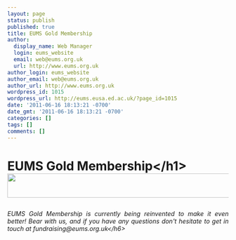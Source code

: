 ```yaml
---
layout: page
status: publish
published: true
title: EUMS Gold Membership
author:
  display_name: Web Manager
  login: eums_website
  email: web@eums.org.uk
  url: http://www.eums.org.uk
author_login: eums_website
author_email: web@eums.org.uk
author_url: http://www.eums.org.uk
wordpress_id: 1015
wordpress_url: http://eums.eusa.ed.ac.uk/?page_id=1015
date: '2011-06-16 18:13:21 -0700'
date_gmt: '2011-06-16 18:13:21 -0700'
categories: []
tags: []
comments: []
---
```

<h1 style="text-align: justify;">EUMS Gold Membership<&#47;h1><br />
<img class="size-full wp-image-620" alt="" src="http:&#47;&#47;eums.eusa.ed.ac.uk&#47;wp-content&#47;uploads&#47;build&#47;EUMSGold_header.png" width="620" height="55" &#47;></p>
<h6 style="text-align: justify;">EUMS Gold Membership is currently being reinvented to make it even better! Bear with us, and if you have any questions don't hesitate to get in touch at fundraising@eums.org.uk<&#47;h6></p>
